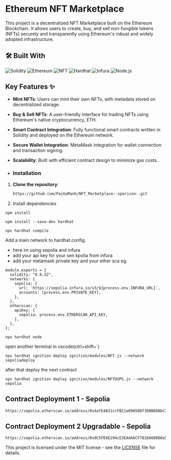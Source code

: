 # Ethereum NFT Marketplace 

This project is a decentralized NFT Marketplace built on the Ethereum Blockchain. It allows users to create, buy, and sell non-fungible tokens (NFTs) securely and transparently using Ethereum's robust and widely adopted infrastructure.

## 🛠️ Built With

![Solidity](https://img.shields.io/badge/Solidity-363636?style=flat&logo=solidity&logoColor=white)
![Ethereum](https://img.shields.io/badge/Ethereum-3C3C3D?style=flat&logo=ethereum&logoColor=white)
![NFT](https://img.shields.io/badge/NFT-FF5733?style=flat&logo=ethereum&logoColor=white)
![Hardhat](https://img.shields.io/badge/Hardhat-ff6c37?style=flat&logo=hardhat&logoColor=white)
![Infura](https://img.shields.io/badge/Infura-FF533B?style=flat&logo=infura&logoColor=white)
![Node.js](https://img.shields.io/badge/Node.js-339933?style=flat&logo=node.js&logoColor=white)

## Key Features ✨

- **Mint NFTs**: Users can mint their own NFTs, with metadata stored on decentralized storage.
- **Buy & Sell NFTs**: A user-friendly interface for trading NFTs using Ethereum's native cryptocurrency, ETH. 
- **Smart Contract Integration**: Fully functional smart contracts written in Solidity and deployed on the Ethereum network. 
- **Secure Wallet Integration**: MetaMask integration for wallet connection and transaction signing.
- **Scalability**: Built with efficient contract design to minimize gas costs..

- ### Installation

1. **Clone the repository**:

   ```bash
   https://github.com/PaiGoManh/NFT_Marketplace--spericon-.git
   
2. Install dependencies

```
npm install
```
```
npm install --save-dev hardhat
```
```
npx hardhat compile
```
Add a main network to hardhat.config.
- here im using sepolia and infura 
- add your api key for your sen kpolia from infura
- add your metamask private key and your ether sca
eg.
```
module.exports = {
  solidity: "0.8.22",
  networks: {
    sepolia: {
      url: `https://sepolia.infura.io/v3/${process.env.INFURA_URL}`,
      accounts: [process.env.PRIVATE_KEY],
    },
  },
  etherscan: {
    apiKey: {
      sepolia: process.env.ETHERSCAN_API_KEY,
    },
  },
};
```
```
npx hardhat node
```
open another terminal in vscode(ctrl+shift+`)

```
npx hardhat ignition deploy ignition/modules/NFT.js --network sepoliadeploy 
```

after that deploy the next contract
```
npx hardhat ignition deploy ignition/modules/NFTUUPS.js --network sepolia
```

## Contract Deployment 1 - Sepolia 
```
https://sepolia.etherscan.io/address/0x4afE4821ccFB11e098508f300B888bC236b99F46
```

## Contract Deployment 2 Upgradable - Sepolia 

```
https://sepolia.etherscan.io/address/0x0C5FE6E294cE3EAdA6CF78166680D8a5621F4D87
```

This project is licensed under the MIT license - see the [LICENSE](LICENSE) file for details.

